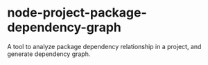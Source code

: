 # node-project-package-dependency-graph
A tool to analyze package dependency relationship in a project, and generate dependency graph.
